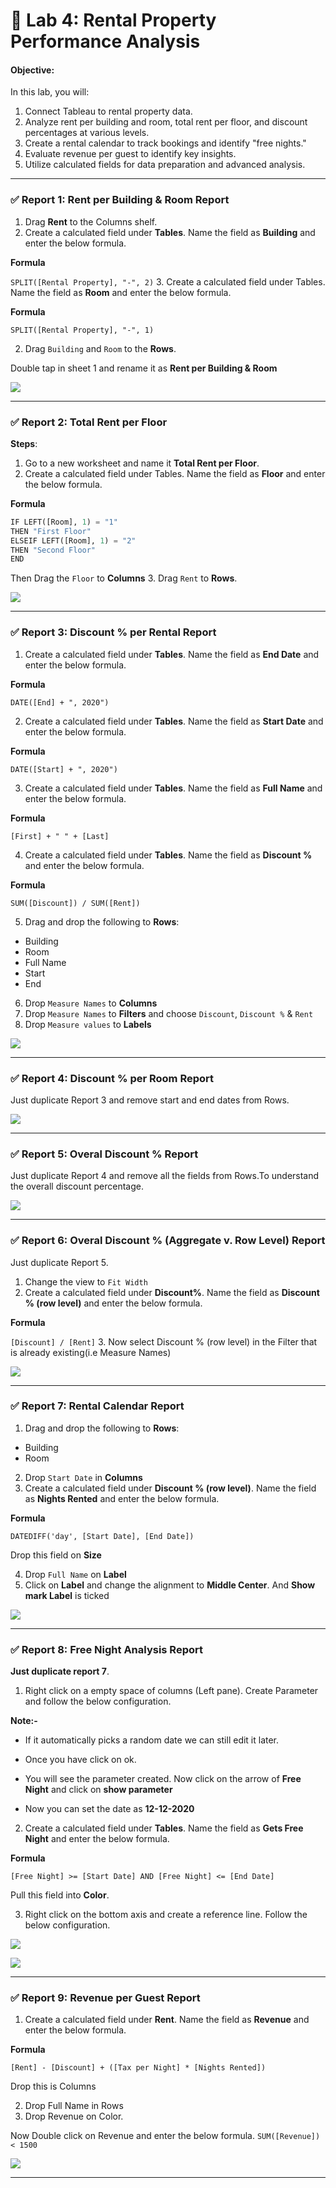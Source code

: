 # 📘 Lab 4: Rental Property Performance Analysis

#### Objective:

In this lab, you will:

1. Connect Tableau to rental property data.
2. Analyze rent per building and room, total rent per floor, and discount percentages at various levels.
3. Create a rental calendar to track bookings and identify "free nights."
4. Evaluate revenue per guest to identify key insights.
5. Utilize calculated fields for data preparation and advanced analysis.


---

### ✅ **Report 1: Rent per Building & Room Report**

1. Drag **Rent** to the Columns shelf.
2. Create a calculated field under **Tables**. Name the field as **Building** and enter the below formula.

**Formula**

`SPLIT([Rental Property], "-", 2)`
3. Create a calculated field under Tables. Name the field as **Room** and enter the below formula.

**Formula**

`SPLIT([Rental Property], "-", 1)`

2. Drag `Building` and `Room` to the **Rows**.

Double tap in sheet 1 and rename it as **Rent per Building & Room**


![](https://github.com/Neha-Chiluka/tableau-fundamentals/blob/master/pic_4/1.png?raw=true)


---

### ✅ **Report 2: Total Rent per Floor**


**Steps**:
1. Go to a new worksheet and name it **Total Rent per Floor**.
2. Create a calculated field under Tables. Name the field as **Floor** and enter the below formula.

**Formula**

```python
IF LEFT([Room], 1) = "1"
THEN "First Floor" 
ELSEIF LEFT([Room], 1) = "2" 
THEN "Second Floor" 
END
```
Then Drag the `Floor` to **Columns**
3. Drag `Rent` to **Rows**.

![](https://github.com/Neha-Chiluka/tableau-fundamentals/blob/master/pic_4/2.png?raw=true)

---

### ✅ **Report 3: Discount % per Rental Report**


1. Create a calculated field under **Tables**. Name the field as **End Date** and enter the below formula.

**Formula**

`DATE([End] + ", 2020")`

2. Create a calculated field under **Tables**. Name the field as **Start Date** and enter the below formula.

**Formula**

`DATE([Start] + ", 2020")`

3. Create a calculated field under **Tables**. Name the field as **Full Name** and enter the below formula.

**Formula**

`[First] + " " + [Last]`

4. Create a calculated field under **Tables**. Name the field as **Discount %** and enter the below formula.

**Formula**

`SUM([Discount]) / SUM([Rent])`

5. Drag and drop the following to **Rows**:
- Building
- Room
- Full Name 
- Start 
- End 

6. Drop `Measure Names` to **Columns**
7. Drop `Measure Names` to **Filters** and choose `Discount`, `Discount %` & `Rent`
8. Drop `Measure values` to **Labels**

![](https://github.com/Neha-Chiluka/tableau-fundamentals/blob/master/pic_4/3.png?raw=true)

----

### ✅ **Report 4: Discount % per Room Report**

Just duplicate Report 3 and remove start and end dates from Rows.


![](https://github.com/Neha-Chiluka/tableau-fundamentals/blob/master/pic_4/4.png?raw=true)

-----

### ✅ **Report 5: Overal Discount % Report**

Just duplicate Report 4 and remove all the fields from Rows.To understand the overall discount percentage.

![](https://github.com/Neha-Chiluka/tableau-fundamentals/blob/master/pic_4/5.png?raw=true)

--------
### ✅ **Report 6: Overal Discount % (Aggregate v. Row Level) Report**

Just duplicate Report 5. 

1. Change the view to `Fit Width`
2. Create a calculated field under **Discount%**. Name the field as **Discount % (row level)** and enter the below formula.

**Formula**

`[Discount] / [Rent]`
3. Now select Discount % (row level) in the Filter that is already existing(i.e Measure Names)

![](https://github.com/Neha-Chiluka/tableau-fundamentals/blob/master/pic_4/6.png?raw=true)

-----

### ✅ **Report 7: Rental Calendar Report**

1. Drag and drop the following to **Rows**:
- Building
- Room
2. Drop `Start Date` in **Columns**
3. Create a calculated field under **Discount % (row level)**. Name the field as **Nights Rented** and enter the below formula.

**Formula**

`DATEDIFF('day', [Start Date], [End Date])`

 Drop this field on **Size**
 
 4. Drop `Full Name` on **Label**
 5. Click on **Label** and change the alignment to **Middle Center**. And **Show mark Label** is ticked


![](https://github.com/Neha-Chiluka/tableau-fundamentals/blob/master/pic_4/7.png?raw=true)

 -----
 ### ✅ **Report 8: Free Night Analysis Report**

**Just duplicate report 7**. 

1. Right click on a empty space of columns (Left pane). Create Parameter and follow the below configuration.

**Note:-**
- If it automatically picks a random date we can still edit it later.

- Once you have click on ok.

- You will see the parameter created. Now click on the arrow of **Free Night** and click on **show parameter**

- Now you can set the date as **12-12-2020**

2. Create a calculated field under **Tables**. Name the field as **Gets Free Night** and enter the below formula.

**Formula**

`[Free Night] >= [Start Date]
AND
[Free Night] <= [End Date]`

Pull this field into **Color**.

3. Right click on the bottom axis and create a reference line. Follow the below configuration.

![](https://github.com/Neha-Chiluka/tableau-fundamentals/blob/master/pic_4/8.png?raw=true)

![](https://github.com/Neha-Chiluka/tableau-fundamentals/blob/master/pic_4/8.2.png?raw=true)

---------
### ✅ **Report 9: Revenue per Guest Report**

1. Create a calculated field under **Rent**. Name the field as **Revenue** and enter the below formula.

**Formula**

`[Rent] - [Discount] + ([Tax per Night] * [Nights Rented])`

Drop this is Columns

2. Drop Full Name in Rows
3. Drop Revenue on Color.

Now Double click on Revenue and enter the below formula.
`SUM([Revenue]) < 1500`


![](https://github.com/Neha-Chiluka/tableau-fundamentals/blob/master/pic_4/9.png?raw=true)


------------
